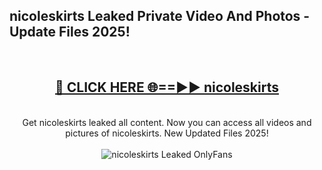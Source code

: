 <h2>nicoleskirts Leaked Private Video And Photos - Update Files 2025!</h2>
<br>
<div align="center">
<h2><a href="https://top-ai-tools.click/QrbHav" rel="nofollow">🔴 CLICK HERE 🌐==►► nicoleskirts</a></h2>
<br>
Get nicoleskirts leaked all content. Now you can access all videos and pictures of nicoleskirts. New Updated Files 2025!
<br>
<br>
<a href="https://top-ai-tools.click/QrbHav" rel="nofollow" data-target="animated-image.originalLink"><img src="https://i.ibb.co.com/WyWwxjT/player-gif2.gif" alt="nicoleskirts Leaked  OnlyFans" style="max-width: 100%; display: inline-block;" data-target="animated-image.originalImage"></a>
</div>
<br>